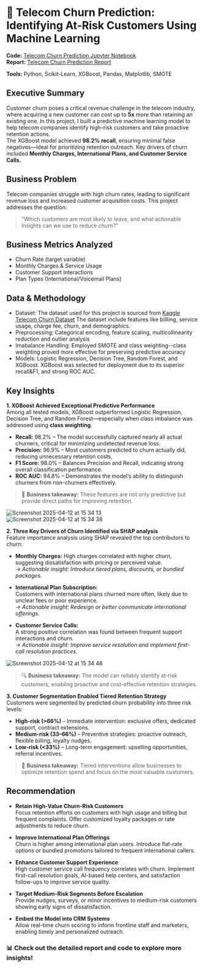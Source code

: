 # 📡 Telecom Churn Prediction: Identifying At-Risk Customers Using Machine Learning  
**Code:** [Telecom Churn Prediction Jupyter Notebook](https://github.com/YuwenAprilYang/Projects/blob/fb55da9e5eb18f691663ccb018458a8ae663a907/Telecom%20Churn%20Prediction/Telecom%20Churn%20Prediction%20Code.ipynb)  
**Report:** [Telecom Churn Prediction Report](https://github.com/YuwenAprilYang/Projects/blob/451a81c4c3d01b720966a6be1705995074e2f5d5/Telecom%20Churn%20Prediction/Telecom%20Churn%20Report.pdf)  

**Tools:** Python, Scikit-Learn, XGBoost, Pandas, Matplotlib, SMOTE  

## Executive Summary  
Customer churn poses a critical revenue challenge in the telecom industry, where acquiring a new customer can cost up to **5x** more than retaining an existing one. In this project, I built a predictive machine learning model to help telecom companies identify high-risk customers and take proactive retention actions.  
The XGBoost model achieved **98.2% recall**, ensuring minimal false negatives—ideal for prioritizing retention outreach. Key drivers of churn included **Monthly Charges, International Plans, and Customer Service Calls.**  

## Business Problem
Telecom companies struggle with high churn rates, leading to significant revenue loss and increased customer acquisition costs. This project addresses the question:  
>"Which customers are most likely to leave, and what actionable insights can we use to reduce churn?"

## Business Metrics Analyzed
- Churn Rate (target variable)
- Monthly Charges & Service Usage
- Customer Support Interactions
- Plan Types (International/Voicemail Plans)
  
## Data & Methodology
- Dataset: The dataset used for this project is sourced from [Kaggle Telecom Churn Dataset](https://www.kaggle.com/datasets/mnassrib/telecom-churn-datasets) The dataset include features like billling, service usage, charge fee, churn, and demographics.
- Preprocessing: Categorical encoding, feature scaling, multicollinearity reduction and outlier analysis
- Imabalance Handling: Employed SMOTE and class weighting--class weighting proved more effective for preserving predictive accuracy
- Models: Logistic Regression, Decision Tree, Random Forest, and XGBoost. XGBoost was selected for deployment due to its superior recall&F1, and strong ROC AUC.

## Key Insights
**1. XGBoost Achieved Exceptional Predictive Performance**  
Among all tested models, XGBoost outperformed Logistic Regression, Decision Tree, and Random Forest—especially when class imbalance was addressed using **class weighting**.  
- **Recall:** 98.2% – The model successfully captured nearly all actual churners, critical for minimizing undetected revenue loss.  
- **Precision:** 96.9% – Most customers predicted to churn actually did, reducing unnecessary retention costs.  
- **F1 Score:** 98.0% – Balances Precision and Recall, indicating strong overall classification performance.  
- **ROC AUC:** 94.8% – Demonstrates the model’s ability to distinguish churners from non-churners effectively.  
> 📌 **Business takeaway:** These features are not only predictive but provide direct paths for improving retention.  

![Screenshot 2025-04-12 at 15 34 13](https://github.com/user-attachments/assets/eec096da-2935-4153-adc3-808de2044892)
![Screenshot 2025-04-12 at 15 34 38](https://github.com/user-attachments/assets/1f2be20d-b52e-420f-b2e4-ce41ecc74c15)


**2. Three Key Drivers of Churn Identified via SHAP analysis**  
Feature importance analysis using SHAP revealed the top contributors to churn:
- **Monthly Charges:**
High charges correlated with higher churn, suggesting dissatisfaction with pricing or perceived value.  
  *→ Actionable insight: Introduce tiered plans, discounts, or bundled packages.*

- **International Plan Subscription:**  
  Customers with international plans churned more often, likely due to unclear fees or poor experience.  
  *→ Actionable insight: Redesign or better communicate international offerings.*

- **Customer Service Calls:**  
  A strong positive correlation was found between frequent support interactions and churn.  
  *→ Actionable insight: Improve service resolution and implement first-call resolution practices.*  

![Screenshot 2025-04-12 at 15 34 48](https://github.com/user-attachments/assets/05bd7702-ca4b-4980-bc35-9563ed7300d4)


> 🔍 **Business takeaway:** The model can reliably identify at-risk customers, enabling proactive and cost-effective retention strategies.

**3. Customer Segmentation Enabled Tiered Retention Strategy**  
Customers were segmented by predicted churn probability into three risk levels:

- **High-risk (>66%)** – Immediate intervention: exclusive offers, dedicated support, contract extensions.  
- **Medium-risk (33–66%)** – Preventive strategies: proactive outreach, flexible billing, loyalty nudges.  
- **Low-risk (<33%)** – Long-term engagement: upselling opportunities, referral incentives.

> 🧩 **Business takeaway:** Tiered interventions allow businesses to optimize retention spend and focus on the most valuable customers.



## Recommendation
- **Retain High-Value Churn-Risk Customers**  
  Focus retention efforts on customers with high usage and billing but frequent complaints. Offer customized loyalty packages or rate adjustments to reduce churn.  
- **Improve International Plan Offerings**  
Churn is higher among international plan users. Introduce flat-rate options or bundled promotions tailored to frequent international callers.  

- **Enhance Customer Support Experience**  
High customer service call frequency correlates with churn. Implement first-call resolution goals, AI-based help centers, and satisfaction follow-ups to improve service quality.  

- **Target Medium-Risk Segments Before Escalation**  
Provide nudges, surveys, or minor incentives to medium-risk customers showing early signs of dissatisfaction.  

- **Embed the Model into CRM Systems**  
Allow real-time churn scoring to inform frontline staff and marketers, enabling timely and personalized outreach.

### 📊 Check out the detailed report and code to explore more insights!

